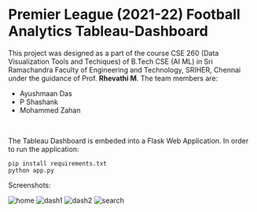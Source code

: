 # Premier League (2021-22) Football Analytics Tableau-Dashboard

This project was designed as a part of the course CSE 260 (Data Visualization Tools and Techiques) of B.Tech CSE (AI ML) in Sri Ramachandra Faculty of Engineering and Technology, SRIHER, Chennai under the guidance of Prof. <b>Rhevathi M</b>.
The team members are:
- Ayushmaan Das
- P Shashank
- Mohammed Zahan

<br>

The Tableau Dashboard is embeded into a Flask Web Application. In order to run the application:
```
pip install requirements.txt
python app.py
```

Screenshots:

![home](https://github.com/ayushmaanFCB/Premier-League--2021-22--Tableau-Dashboard/assets/92968225/dacfd414-cd13-4987-afef-d3fc6525a93e)
![dash1](https://github.com/ayushmaanFCB/Premier-League--2021-22--Tableau-Dashboard/assets/92968225/bcd36111-89eb-40fc-a531-4ae52da023f2)
![dash2](https://github.com/ayushmaanFCB/Premier-League--2021-22--Tableau-Dashboard/assets/92968225/ffcaf105-dbb8-494e-8213-d8829d970a85)
![search](https://github.com/ayushmaanFCB/Premier-League--2021-22--Tableau-Dashboard/assets/92968225/c73a0585-9e88-4377-9cc1-5b5798ba6a12)
